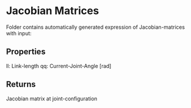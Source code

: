 # Jacobian Matrices
Folder contains automatically generated expression of Jacobian-matrices
with input:

## Properties
ll: Link-length
qq: Current-Joint-Angle [rad]

## Returns
Jacobian matrix at joint-configuration
